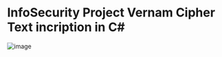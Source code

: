 # InfoSecurity Project Vernam Cipher Text incription in C#


![image](https://github.com/user-attachments/assets/a6bffca8-242c-4f39-b54f-16a930ca3689)

